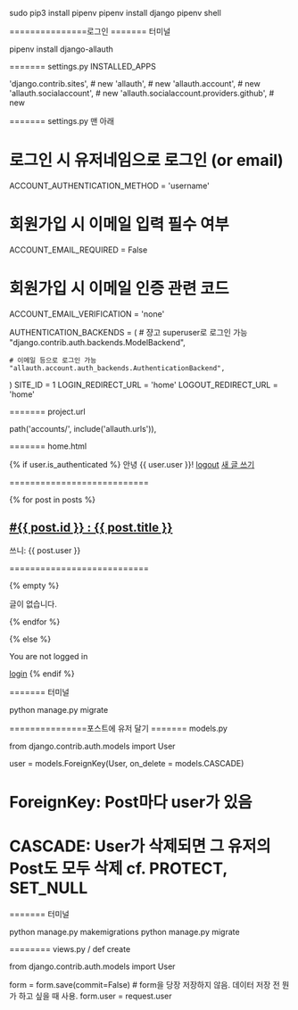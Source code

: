sudo pip3 install pipenv
pipenv install django
pipenv shell

===============로그인
======= 터미널

pipenv install django-allauth


======= settings.py INSTALLED_APPS

'django.contrib.sites', # new
'allauth', # new
'allauth.account', # new
'allauth.socialaccount', # new
'allauth.socialaccount.providers.github', # new


======= settings.py 맨 아래

# 로그인 시 유저네임으로 로그인 (or email)
ACCOUNT_AUTHENTICATION_METHOD = 'username'
# 회원가입 시 이메일 입력 필수 여부
ACCOUNT_EMAIL_REQUIRED = False
# 회원가입 시 이메일 인증 관련 코드
ACCOUNT_EMAIL_VERIFICATION = 'none'

AUTHENTICATION_BACKENDS = (
    # 쟝고 superuser로 로그인 가능
    "django.contrib.auth.backends.ModelBackend",
    
    # 이메일 등으로 로그인 가능
    "allauth.account.auth_backends.AuthenticationBackend",
)
SITE_ID = 1
LOGIN_REDIRECT_URL = 'home'
LOGOUT_REDIRECT_URL = 'home'


======= project.url

path('accounts/', include('allauth.urls')),


======= home.html

{% if user.is_authenticated %}
  안녕 {{ user.user }}!
<a href="{% url 'account_logout' %}">logout</a>
<a href="{% url 'posts:new' %}">새 글 쓰기</a>
<p>===========================</p>
{% for post in posts %}
    <a href="{% url 'posts:show' post.id %}"><h2>#{{ post.id }} : {{ post.title }}</h2></a>
    <p>쓰니: {{ post.user }}</p>
    <p>===========================</p>
    {% empty %}
    <p>글이 없습니다.</p>
{% endfor %}

{% else %}
  <p>You are not logged in</p>
  <a href="{% url 'account_login' %}">login</a>
{% endif %}


======= 터미널

python manage.py migrate


===============포스트에 유저 달기
======= models.py

from django.contrib.auth.models import User

user = models.ForeignKey(User, on_delete = models.CASCADE)
# ForeignKey: Post마다 user가 있음
# CASCADE: User가 삭제되면 그 유저의 Post도 모두 삭제 cf. PROTECT, SET_NULL


======= 터미널

python manage.py makemigrations
python manage.py migrate


======== views.py / def create

from django.contrib.auth.models import User

form = form.save(commit=False) # form을 당장 저장하지 않음. 데이터 저장 전 뭔가 하고 싶을 때 사용.
form.user = request.user